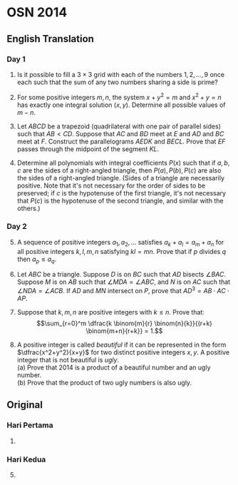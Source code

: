 # OSN 2014

## English Translation

### Day 1

1. Is it possible to fill a $3 \times 3$ grid with each of the numbers $1,2,\ldots,9$ once each such that the sum of any two numbers sharing a side is prime?

2. For some positive integers $m,n$, the system $x+y^2 = m$ and $x^2+y = n$ has exactly one integral solution $(x,y)$. Determine all possible values of $m-n$.	

3. Let $ABCD$ be a trapezoid (quadrilateral with one pair of parallel sides) such that $AB < CD$. Suppose that $AC$ and $BD$ meet at $E$ and $AD$ and $BC$ meet at $F$. Construct the parallelograms $AEDK$ and $BECL$. Prove that $EF$ passes through the midpoint of the segment $KL$.

4. Determine all polynomials with integral coefficients $P(x)$ such that if $a,b,c$ are the sides of a right-angled triangle, then $P(a), P(b), P(c)$ are also the sides of a right-angled triangle. (Sides of a triangle are necessarily positive. Note that it's not necessary for the order of sides to be preserved; if $c$ is the hypotenuse of the first triangle, it's not necessary that $P(c)$ is the hypotenuse of the second triangle, and similar with the others.)

### Day 2

5. A sequence of positive integers $a_1, a_2, \ldots$ satisfies $a_k + a_l = a_m + a_n$ for all positive integers $k,l,m,n$ satisfying $kl = mn$. Prove that if $p$ divides $q$ then $a_p \le a_q$.

6. Let $ABC$ be a triangle. Suppose $D$ is on $BC$ such that $AD$ bisects $\angle BAC$. Suppose $M$ is on $AB$ such that $\angle MDA = \angle ABC$, and $N$ is on $AC$ such that $\angle NDA = \angle ACB$. If $AD$ and $MN$ intersect on $P$, prove that $AD^3 = AB \cdot AC \cdot AP$.

7. Suppose that $k,m,n$ are positive integers with $k \le n$. Prove that:
$$\sum_{r=0}^m \dfrac{k \binom{m}{r} \binom{n}{k}}{(r+k) \binom{m+n}{r+k}} = 1.$$

8. A positive integer is called _beautiful_ if it can be represented in the form $\dfrac{x^2+y^2}{x+y}$ for two distinct positive integers $x,y$. A positive integer that is not beautiful is _ugly_.  
(a) Prove that $2014$ is a product of a beautiful number and an ugly number.  
(b) Prove that the product of two ugly numbers is also ugly.  

## Original

### Hari Pertama

1.

### Hari Kedua

5. 